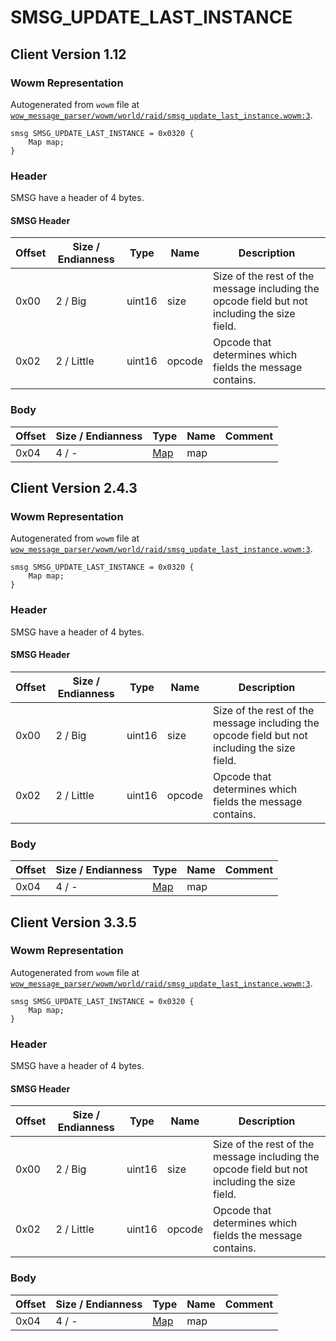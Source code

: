 # SMSG_UPDATE_LAST_INSTANCE

## Client Version 1.12

### Wowm Representation

Autogenerated from `wowm` file at [`wow_message_parser/wowm/world/raid/smsg_update_last_instance.wowm:3`](https://github.com/gtker/wow_messages/tree/main/wow_message_parser/wowm/world/raid/smsg_update_last_instance.wowm#L3).
```rust,ignore
smsg SMSG_UPDATE_LAST_INSTANCE = 0x0320 {
    Map map;
}
```
### Header

SMSG have a header of 4 bytes.

#### SMSG Header

| Offset | Size / Endianness | Type   | Name   | Description |
| ------ | ----------------- | ------ | ------ | ----------- |
| 0x00   | 2 / Big           | uint16 | size   | Size of the rest of the message including the opcode field but not including the size field.|
| 0x02   | 2 / Little        | uint16 | opcode | Opcode that determines which fields the message contains.|

### Body

| Offset | Size / Endianness | Type | Name | Comment |
| ------ | ----------------- | ---- | ---- | ------- |
| 0x04 | 4 / - | [Map](map.md) | map |  |

## Client Version 2.4.3

### Wowm Representation

Autogenerated from `wowm` file at [`wow_message_parser/wowm/world/raid/smsg_update_last_instance.wowm:3`](https://github.com/gtker/wow_messages/tree/main/wow_message_parser/wowm/world/raid/smsg_update_last_instance.wowm#L3).
```rust,ignore
smsg SMSG_UPDATE_LAST_INSTANCE = 0x0320 {
    Map map;
}
```
### Header

SMSG have a header of 4 bytes.

#### SMSG Header

| Offset | Size / Endianness | Type   | Name   | Description |
| ------ | ----------------- | ------ | ------ | ----------- |
| 0x00   | 2 / Big           | uint16 | size   | Size of the rest of the message including the opcode field but not including the size field.|
| 0x02   | 2 / Little        | uint16 | opcode | Opcode that determines which fields the message contains.|

### Body

| Offset | Size / Endianness | Type | Name | Comment |
| ------ | ----------------- | ---- | ---- | ------- |
| 0x04 | 4 / - | [Map](map.md) | map |  |

## Client Version 3.3.5

### Wowm Representation

Autogenerated from `wowm` file at [`wow_message_parser/wowm/world/raid/smsg_update_last_instance.wowm:3`](https://github.com/gtker/wow_messages/tree/main/wow_message_parser/wowm/world/raid/smsg_update_last_instance.wowm#L3).
```rust,ignore
smsg SMSG_UPDATE_LAST_INSTANCE = 0x0320 {
    Map map;
}
```
### Header

SMSG have a header of 4 bytes.

#### SMSG Header

| Offset | Size / Endianness | Type   | Name   | Description |
| ------ | ----------------- | ------ | ------ | ----------- |
| 0x00   | 2 / Big           | uint16 | size   | Size of the rest of the message including the opcode field but not including the size field.|
| 0x02   | 2 / Little        | uint16 | opcode | Opcode that determines which fields the message contains.|

### Body

| Offset | Size / Endianness | Type | Name | Comment |
| ------ | ----------------- | ---- | ---- | ------- |
| 0x04 | 4 / - | [Map](map.md) | map |  |

